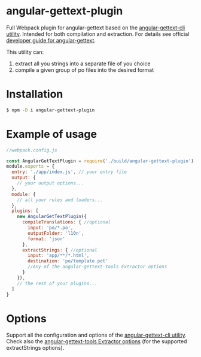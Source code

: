 # angular-gettext-plugin
Full Webpack plugin for angular-gettext based on the [angular-gettext-cli utility](https://github.com/huston007/angular-gettext-cli). Intended for both compilation and extraction. For details see official [developer guide for angular-gettext](https://angular-gettext.rocketeer.be/dev-guide/).

This utility can:
1. extract all you strings into a separate file of you choice
2. compile a given group of po files into the desired format

# Installation
```bash
$ npm -D i angular-gettext-plugin
```

# Example of usage
```javascript
//webpack.config.js

const AngularGetTextPlugin = require('./build/angular-gettext-plugin');
module.exports = {
  entry: './app/index.js', // your entry file
  output: {
    // your output options...
  },
  module: {
    // all your rules and loaders...
  },
  plugins: [
    new AngularGetTextPlugin({
      compileTranslations: { //optional
        input: 'po/*.po',
        outputFolder: 'l10n',
        format: 'json'
      },
      extractStrings: { //optional
        input: 'app/**/*.html',
        destination: 'po/template.pot'
        //Any of the angular-gettext-tools Extractor options
      }
    }),
    // the rest of your plugins...
  ]
}
```

# Options
Support all the configuration and options of the [angular-gettext-cli utility](https://github.com/huston007/angular-gettext-cli). Check also the [angular-gettext-tools Extractor options](https://github.com/rubenv/angular-gettext-tools#options) (for the supported extractStrings options).
